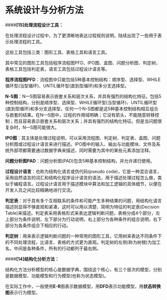# 系统设计与分析方法

####**[15]处理流程设计工具：**

在处理流程设计过程中，为了更清晰地表达过程规则说明，陆续出现了一些用于表示处理流程的工具。

这些工具包括三类：图形工具、表格工具和语言工具。

其中常见的图形工具包括程序流程图PFD、IPO图、盒图、问题分析图、判定树，表格工具包括判定表，语言工具包括过程设计语言等。

**程序流程图PFD**：流程图中只能包括5种基本控制结构：顺序型、选择型、WHILE循环型(当型循环)、UNTIL循环型(直到型循环)和多分支选择型。

**N-S图**：N—S图容易表示嵌套关系和层次关系，并具有强烈的结构化特征。包括5种控制结构，分别是顺序型、选择型、WHILE循环型(当型循环)、UNTIL循环型(直到型循环)和多分支选择型，任何一个N-S图都是这5种基本控制结构相互组合与嵌套的结果。在N—S图中，过程的作用域明确；它没有箭头，不能随意转移控制；而且容易表示嵌套关系和层次关系；并具有强烈的结构化特征。但是当问题很复杂时，N—S图可能很大。

**IPO图**：其主体是处理过程说明，可以采用流程图、判定树、判定表、盒图、问题分析图或过程设计语言来进行描述。IPO图中的输入、输出与功能模块、文件及系统外部项都需要通过数据字典来描述，同时需要为其中的某些元素添加注释。

**问题分析图PAD**：问题分析图(PAD)包含5种基本控制结构，并允许递归使用。

**过程设计语言**：也称为结构化语言或伪代码(pseudo code)，它是一种混合语言，采用自然语言的词汇和结构化程序设计语言的语法，用于描述处理过程怎么做，类似于编程语言。过程设计语言用于描述模块中算法和加工逻辑的具体细节，以便在开发人员之间比较精确地进行交流。

**判定表**：对于具有多个互相联系的条件和可能产生多种结果的问题，用结构化语言描述则显得不够直观和紧凑，这时可以用以清楚、简明为特征的判定表(Decision Table)来描述。判定表采用表格形式来表达逻辑判断问题，表格分成4个部分，左上部分为条件说明，左下部分为行动说明，右上部分为各种条件的组合说明，右下部分为各条件组合下相应的行动。

**判定树**：用来表示逻辑判断问题的一种常用的图形工具，它用树来表达不同条件下的不同处理流程，比语言、表格的方式更为直观。判定树的左侧(称为树根)为加工名，中间是各种条件，所有的行动都列于最右侧。

 

####**[14]结构化分析方法：**

结构化方法分析模型的核心是数据字典，围绕这个核心，有三个层次的模型，分别是数据模型、功能模型和行为模型(也称为状态模型)。

在实际工作中，一般使用**E-R**图表示数据模型，用**DFD**表示功能模型，用**状态转换图**表示行为模型。

 